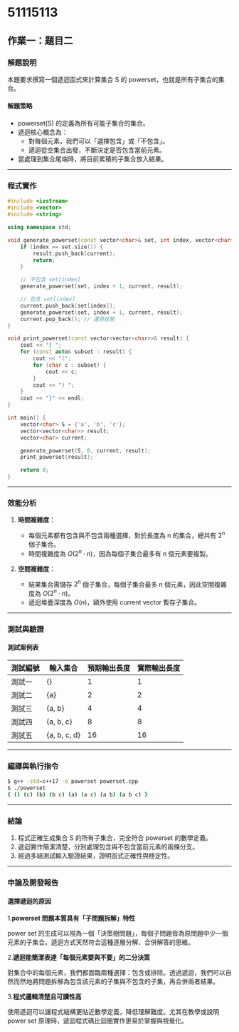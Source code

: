 # 51115113

## 作業一：題目二 

### 解題說明

本題要求撰寫一個遞迴函式來計算集合 S 的 powerset，也就是所有子集合的集合。

#### 解題策略

- powerset(S) 的定義為所有可能子集合的集合。
- 遞迴核心概念為：
  - 對每個元素，我們可以「選擇包含」或「不包含」。
  - 遞迴從空集合出發，不斷決定是否包含當前元素。
- 當處理到集合尾端時，將目前累積的子集合放入結果。

---

### 程式實作

```cpp
#include <iostream>
#include <vector>
#include <string>

using namespace std;

void generate_powerset(const vector<char>& set, int index, vector<char>& current, vector<vector<char>>& result) {
    if (index == set.size()) {
        result.push_back(current);
        return;
    }

    // 不包含 set[index]
    generate_powerset(set, index + 1, current, result);

    // 包含 set[index]
    current.push_back(set[index]);
    generate_powerset(set, index + 1, current, result);
    current.pop_back(); // 還原狀態
}

void print_powerset(const vector<vector<char>>& result) {
    cout << "{ ";
    for (const auto& subset : result) {
        cout << "(";
        for (char c : subset) {
            cout << c;
        }
        cout << ") ";
    }
    cout << "}" << endl;
}

int main() {
    vector<char> S = {'a', 'b', 'c'};
    vector<vector<char>> result;
    vector<char> current;

    generate_powerset(S, 0, current, result);
    print_powerset(result);

    return 0;
}
```

---

### 效能分析

1. **時間複雜度**：  
   - 每個元素都有包含與不包含兩種選擇，對於長度為 n 的集合，總共有 $2^n$ 個子集合。
   - 時間複雜度為 $O(2^n \cdot n)$，因為每個子集合最多有 n 個元素要複製。

2. **空間複雜度**：  
   - 結果集合需儲存 $2^n$ 個子集合，每個子集合最多 n 個元素，因此空間複雜度為 $O(2^n \cdot n)$。
   - 遞迴堆疊深度為 $O(n)$，額外使用 current vector 暫存子集合。

---

### 測試與驗證

#### 測試案例表

| 測試編號 | 輸入集合         | 預期輸出長度 | 實際輸出長度 |
|----------|------------------|----------------|----------------|
| 測試一   | {}               | 1              | 1              |
| 測試二   | {a}              | 2              | 2              |
| 測試三   | {a, b}           | 4              | 4              |
| 測試四   | {a, b, c}        | 8              | 8              |
| 測試五   | {a, b, c, d}     | 16             | 16             |

---

### 編譯與執行指令

```bash
$ g++ -std=c++17 -o powerset powerset.cpp
$ ./powerset
{ () (c) (b) (b c) (a) (a c) (a b) (a b c) }
```

---

### 結論

1. 程式正確生成集合 S 的所有子集合，完全符合 powerset 的數學定義。
2. 遞迴實作簡潔清楚，分別處理包含與不包含當前元素的兩條分支。
3. 經過多組測試輸入驗證結果，證明函式正確性與穩定性。

---

### 申論及開發報告

#### 選擇遞迴的原因

1.**powerset 問題本質具有「子問題拆解」特性**

power set 的生成可以視為一個「決策樹問題」，每個子問題皆為原問題中少一個元素的子集合。遞迴方式天然符合這種逐層分解、合併解答的思維。

2.**遞迴能簡潔表達「每個元素要與不要」的二分決策**

對集合中的每個元素，我們都面臨兩種選擇：包含或排除。透過遞迴，我們可以自然而然地將問題拆解為包含該元素的子集與不包含的子集，再合併兩者結果。

3.**程式邏輯清楚且可讀性高**

使用遞迴可以讓程式結構更貼近數學定義，降低理解難度。尤其在教學或說明 power set 原理時，遞迴程式碼比迴圈實作更易於掌握與視覺化。

